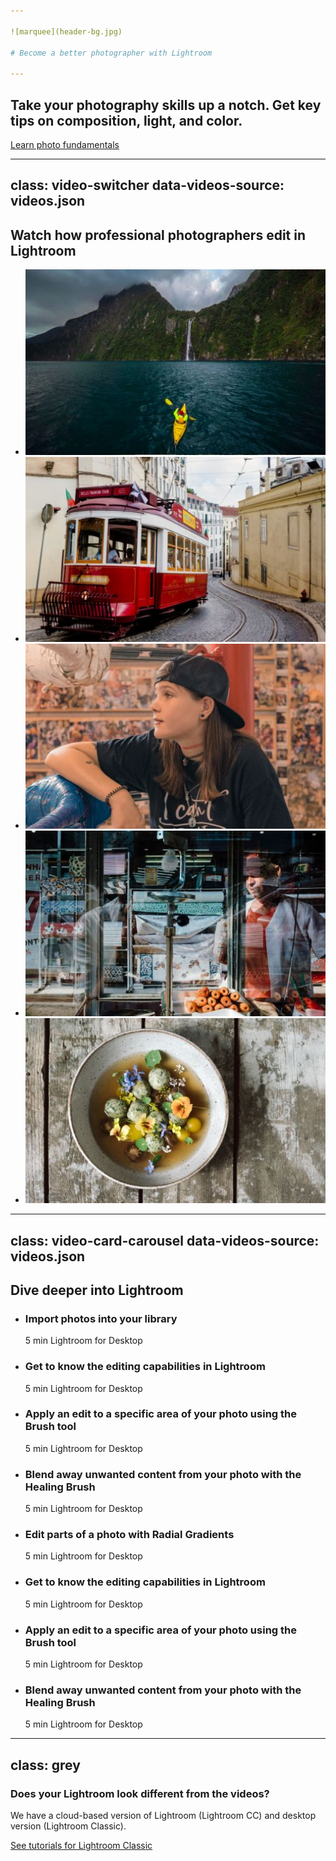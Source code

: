 ```yaml
---

![marquee](header-bg.jpg)

# Become a better photographer with Lightroom

---
```


## Take your photography skills up a notch. Get key tips on composition, light, and color.

[Learn photo fundamentals](photo-fundamentals/)

---
class: video-switcher
data-videos-source: videos.json
---

## Watch how professional photographers edit in Lightroom

- ![Landscape with Chris Burkard](video-nav-cc-landscape.jpg)
- ![Travel with Pei Ketron](video-nav-cc-travel.jpg)
- ![Portrait with Jared Soares](video-nav-cc-portrait.jpg)
- ![Street with Gustavo Minas](video-nav-cc-street.jpg)
- ![Food with Susann Probst & Yannic Schon](video-nav-cc-food.jpg)

---
class: video-card-carousel
data-videos-source: videos.json
---

## Dive deeper into Lightroom

- ### Import photos into your library
  5 min
  Lightroom for Desktop
 
- ### Get to know the editing capabilities in Lightroom
  5 min
  Lightroom for Desktop
 
- ### Apply an edit to a specific area of your photo using the Brush tool
  5 min
  Lightroom for Desktop
 
- ### Blend away unwanted content from your photo with the Healing Brush
  5 min
  Lightroom for Desktop
 
- ### Edit parts of a photo with Radial Gradients
  5 min
  Lightroom for Desktop
 
- ### Get to know the editing capabilities in Lightroom
  5 min
  Lightroom for Desktop
 
- ### Apply an edit to a specific area of your photo using the Brush tool
  5 min
  Lightroom for Desktop
 
- ### Blend away unwanted content from your photo with the Healing Brush
  5 min
  Lightroom for Desktop

---
class: grey
---

### Does your Lightroom look different from the videos?
We have a cloud-based version of Lightroom (Lightroom CC) and desktop version (Lightroom Classic).

[See tutorials for Lightroom Classic](classic/)